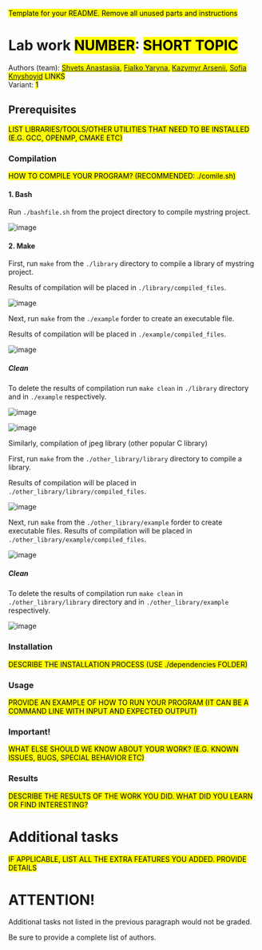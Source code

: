 <mark>Template for your README. Remove all unused parts and instructions</mark>

# Lab work <mark>NUMBER</mark>: <mark>SHORT TOPIC</mark>
Authors (team): <mark>[Shvets Anastasiia](https://github.com/shnasta), [Fialko Yaryna](https://github.com/YarynaFialko), [Kazymyr Arsenii](https://github.com/Arsenii6666), [Sofia Knyshoyid](https://github.com/Sofia-Knyshoyid) LINKS</mark><br>
Variant: <mark>1</mark>
## Prerequisites

<mark>LIST LIBRARIES/TOOLS/OTHER UTILITIES THAT NEED TO BE INSTALLED (E.G. GCC, OPENMP, CMAKE ETC)</mark>

### Compilation

<mark>HOW TO COMPILE YOUR PROGRAM? (RECOMMENDED: ./comile.sh)</mark>

#### 1. Bash

Run ```./bashfile.sh``` from the project directory to compile mystring project.

![image](https://user-images.githubusercontent.com/92580927/196960790-e537e510-fd63-44b2-b6f8-c3a9f9f32e62.png)


#### 2. Make

First, run ```make``` from the ```./library``` directory to compile a library of mystring project.

Results of compilation will be placed in ```./library/compiled_files```.

![image](https://user-images.githubusercontent.com/92580927/196963686-28d2feee-a33c-497b-b0dd-7b74b39eec5b.png)


Next, run ```make``` from the ```./example``` forder to create an executable file. 

Results of compilation will be placed in ```./example/compiled_files```. 

![image](https://user-images.githubusercontent.com/92580927/196964148-4d25dddf-1b9f-4bb0-bfbb-e23e88658f64.png)

##### Clean 

To delete the results of compilation run ```make clean``` in ```./library``` directory and in ```./example``` respectively.

![image](https://user-images.githubusercontent.com/92580927/196969048-983779ae-d6d2-488a-9eb7-750567f9fd5d.png)

![image](https://user-images.githubusercontent.com/92580927/196969881-8bafc6f3-39e2-4d1f-8df1-f2e271d7b599.png)



Similarly, compilation of jpeg library (other popular C library)


First, run ```make``` from the ```./other_library/library``` directory to compile a library.

Results of compilation will be placed in ```./other_library/library/compiled_files```.

![image](https://user-images.githubusercontent.com/92580927/196971272-b7f1ee92-7ba0-40a3-9254-f2b438fa5853.png)

Next, run ```make``` from the ```./other_library/example``` forder to create executable files. 
Results of compilation will be placed in ```./other_library/example/compiled_files```.

![image](https://user-images.githubusercontent.com/92580927/196972087-76e804f7-debb-460e-ac47-71b4388da1a3.png)

##### Clean

To delete the results of compilation run ```make clean``` in ```./other_library/library``` directory and in ```./other_library/example``` respectively.

![image](https://user-images.githubusercontent.com/92580927/196973145-c60da516-089d-4df2-b6bf-5716988d7b06.png)




### Installation

<mark>DESCRIBE THE INSTALLATION PROCESS (USE ./dependencies FOLDER)</mark>

### Usage

<mark>PROVIDE AN EXAMPLE OF HOW TO RUN YOUR PROGRAM (IT CAN BE A COMMAND LINE WITH INPUT AND EXPECTED OUTPUT)</mark>

### Important!

<mark>WHAT ELSE SHOULD WE KNOW ABOUT YOUR WORK? (E.G. KNOWN ISSUES, BUGS, SPECIAL BEHAVIOR ETC)</mark>

### Results

<mark>DESCRIBE THE RESULTS OF THE WORK YOU DID. WHAT DID YOU LEARN OR FIND INTERESTING?</mark>

# Additional tasks
<mark>IF APPLICABLE, LIST ALL THE EXTRA FEATURES YOU ADDED. PROVIDE DETAILS<mark>

# ATTENTION!
  
Additional tasks not listed in the previous paragraph would not be graded.

Be sure to provide a complete list of authors.

